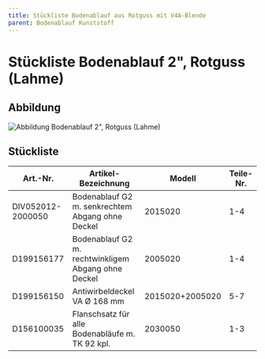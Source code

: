 ```yaml
---
title: Stückliste Bodenablauf aus Rotguss mit V4A-Blende
parent: Bodenablauf Kunststoff
---
```


# Stückliste Bodenablauf 2", Rotguss (Lahme)

## Abbildung

![Abbildung Bodenablauf 2", Rotguss (Lahme)](https://bilgery-solutions.github.io/fluidra-support/einbauteile/bodenablauf/rotguss/2-zoll/2-zoll-rotguss_abbildung.png)

## Stückliste

| Art.-Nr. | Artikel-Bezeichnung | Modell | Teile-Nr. |
| ----------------- | --------------------------------------------------- | --------------- | --------- |
| DIV052012-2000050 | Bodenablauf G2 m. senkrechtem Abgang ohne Deckel | 2015020 | 1-4 |
| D199156177 | Bodenablauf G2 m. rechtwinkligem Abgang ohne Deckel | 2005020 | 1-4 |
| D199156150 | Antiwirbeldeckel VA Ø 168 mm | 2015020+2005020 | 5-7 |
| D156100035 | Flanschsatz für alle Bodenabläufe m. TK 92 kpl. | 2030050 | 1-3 |
